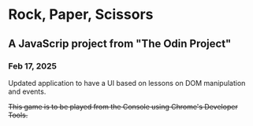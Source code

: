 # Rock, Paper, Scissors

## A JavaScrip project from "The Odin Project"

### Feb 17, 2025
Updated application to have a UI based on lessons on DOM manipulation and events.

~~This game is to be played from the Console using Chrome's Developer Tools.~~